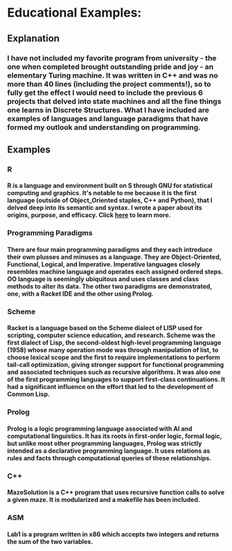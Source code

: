 # Educational Examples: 

## Explanation
### I have not included my favorite program from university - the one when completed brought outstanding pride and joy - an elementary Turing machine.  It was written in C++ and was no more than 40 lines (including the project comments!), so to fully get the effect I would need to include the previous 6 projects that delved into state machines and all the fine things one learns in Discrete Structures.   What I have included are examples of languages and language paradigms that have formed my outlook and understanding on programming.

## Examples

### R
#### R is a language and environment built on S through GNU for statistical computing and graphics.  It's notable to me because it is the first language (outside of Object_Oriented staples, C++ and Python), that I delved deep into its semantic and syntax.  I wrote a paper about its origins, purpose, and efficacy.  Click [here](github.com/sdmace1110/portfolio/papers_research) to learn more.

### Programming Paradigms
#### There are four main programming paradigms and they each introduce their own plusses and minuses as a language.  They are Object-Oriented, Functional, Logical, and Imperative.  Imperative languages closely resembles machine language and operates each assigned ordered steps.  OO language is seemingly ubiquitous and uses classes and class methods to alter its data.   The other two paradigms are demonstrated, one, with a Racket IDE and the other using Prolog. 

### Scheme
#### Racket is a language based on the Scheme dialect of LISP used for scripting, computer science education, and research.   Scheme was the first dialect of Lisp, the second-oldest high-level programming language (1958) whose many operation mode was through manipulation of list, to choose lexical scope and the first to require implementations to perform tail-call optimization, giving stronger support for **functional programming** and associated techniques such as recursive algorithms. It was also one of the first programming languages to support first-class continuations. It had a significant influence on the effort that led to the development of Common Lisp.

### Prolog
#### Prolog is a **logic programming** language associated with AI and computational linguistics.  It has its roots in first-order logic, formal logic, but unlike most other programming languages, Prolog was strictly intended as a declarative programming language.  It uses relations as rules and facts through computational queries of these relationships.

### C++
#### MazeSolution is a C++ program that uses recursive function calls to solve a given maze.  It is modularized and a makefile has been included.

### ASM
#### Lab1 is a program written in x86 which accepts two integers and returns the sum of the two variables.


